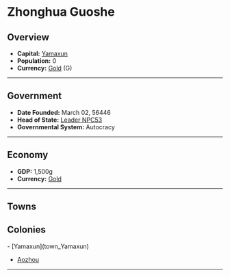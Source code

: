 <!--UNDEDITED FILE, remove this entire line if this file has been edited!-->
# <!--NAME-->Zhonghua Guoshe<!--NAME-->

## Overview

- **Capital:** <!--CAPITAL_LINK-->[Yamaxun](Yamaxun_town)<!--CAPITAL_LINK-->
- **Population:** <!--POPULATION-->0<!--POPULATION-->
- **Currency:** <!--CURRENCY_LINK-->[Gold](Gold_currency)<!--CURRENCY_LINK--> (<!--CURRENCY_ABV-->G<!--CURRENCY_ABV-->)

---

## Government

- **Date Founded:** <!--FOUNDED-->March 02, 56446<!--FOUNDED-->
- **Head of State:** <!--LEADER_TITLE_LINK-->[Leader NPC53](NPC53_user)<!--LEADER_TITLE_LINK-->
- **Governmental System:** <!--GOVERNMENT-->Autocracy<!--GOVERNMENT-->

---

## Economy

- **GDP:** <!--GDP-->1,500g<!--GDP-->
- **Currency:** <!--CURRENCY_LINK-->[Gold](Gold_currency)<!--CURRENCY_LINK-->

---

## Towns

<!--TOWNS--><!--TOWNS-->

## Colonies

<!--COLONIES-->- [Yamaxun](town_Yamaxun)
- [Aozhou](town_Aozhou)<!--COLONIES-->

---